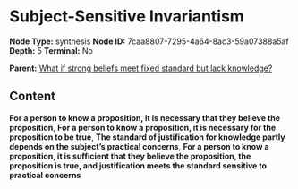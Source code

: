 # Subject-Sensitive Invariantism

**Node Type:** synthesis
**Node ID:** 7caa8807-7295-4a64-8ac3-59a07388a5af
**Depth:** 5
**Terminal:** No

**Parent:** [What if strong beliefs meet fixed standard but lack knowledge?](what-if-strong-beliefs-meet-fixed-standard-but-lack-knowledge-antithesis-d51410d7-64f9-4cbb-ac95-01fff7b400b9.md)

## Content

**For a person to know a proposition, it is necessary that they believe the proposition**, **For a person to know a proposition, it is necessary for the proposition to be true**, **The standard of justification for knowledge partly depends on the subject’s practical concerns**, **For a person to know a proposition, it is sufficient that they believe the proposition, the proposition is true, and justification meets the standard sensitive to practical concerns**
